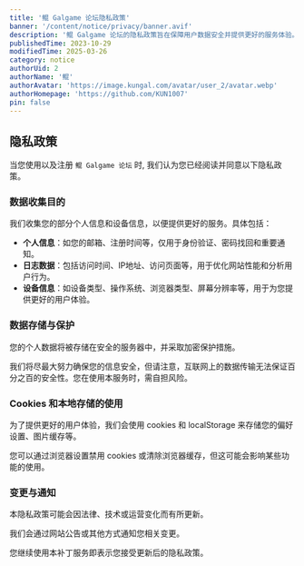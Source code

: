 ```yaml
---
title: '鲲 Galgame 论坛隐私政策'
banner: '/content/notice/privacy/banner.avif'
description: '鲲 Galgame 论坛的隐私政策旨在保障用户数据安全并提供更好的服务体验。注册和使用论坛即表示用户同意数据收集，包括个人信息（如邮箱、注册时间，仅用于身份验证和通知）、日志数据（访问时间、IP、浏览记录等，用于优化网站）、设备信息（操作系统、浏览器类型等，以提升用户体验）。所有数据存储在安全服务器中并采用加密措施，但互联网传输存在风险。论坛使用 cookies 和本地存储以优化功能，用户可自行管理但可能影响使用体验。隐私政策可能随法律或运营需求调整，用户需关注官方通知，继续使用即视为同意更新。'
publishedTime: 2023-10-29
modifiedTime: 2025-03-26
category: notice
authorUid: 2
authorName: '鲲'
authorAvatar: 'https://image.kungal.com/avatar/user_2/avatar.webp'
authorHomepage: 'https://github.com/KUN1007'
pin: false
---
```


## 隐私政策

当您使用以及注册 `鲲 Galgame 论坛` 时, 我们认为您已经阅读并同意以下隐私政策。

### 数据收集目的

我们收集您的部分个人信息和设备信息，以便提供更好的服务。具体包括：

- **个人信息**：如您的邮箱、注册时间等，仅用于身份验证、密码找回和重要通知。
- **日志数据**：包括访问时间、IP地址、访问页面等，用于优化网站性能和分析用户行为。
- **设备信息**：如设备类型、操作系统、浏览器类型、屏幕分辨率等，用于为您提供更好的用户体验。

### 数据存储与保护

您的个人数据将被存储在安全的服务器中，并采取加密保护措施。

我们将尽最大努力确保您的信息安全，但请注意，互联网上的数据传输无法保证百分之百的安全性。您在使用本服务时，需自担风险。

### Cookies 和本地存储的使用

为了提供更好的用户体验，我们会使用 cookies 和 localStorage 来存储您的偏好设置、图片缓存等。

您可以通过浏览器设置禁用 cookies 或清除浏览器缓存，但这可能会影响某些功能的使用。

### 变更与通知

本隐私政策可能会因法律、技术或运营变化而有所更新。

我们会通过网站公告或其他方式通知您相关变更。

您继续使用本补丁服务即表示您接受更新后的隐私政策。
